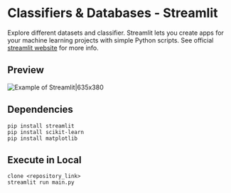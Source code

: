 # Classifiers & Databases - Streamlit
Explore different datasets and classifier. Streamlit lets you create apps for your machine learning projects with simple Python scripts. See official [streamlit website](https://www.streamlit.io/) for more info.

## Preview
![Example of Streamlit|635x380](example.gif)

## Dependencies
```console
pip install streamlit
pip install scikit-learn
pip install matplotlib
```

## Execute in Local

```console
clone <repository_link>
streamlit run main.py
```

